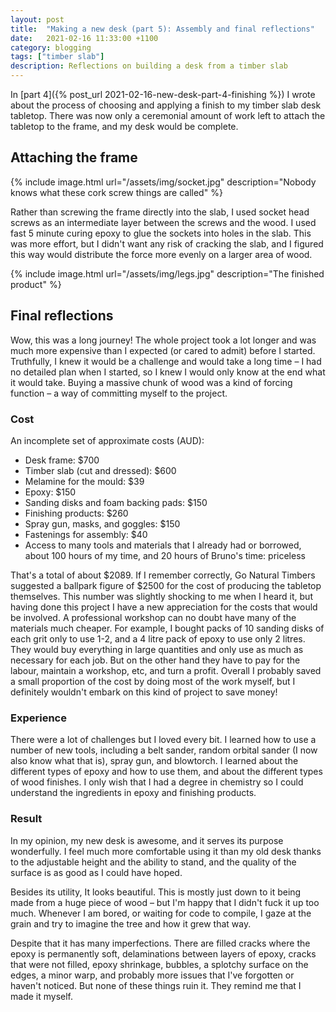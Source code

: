 ```yaml
---
layout: post
title:  "Making a new desk (part 5): Assembly and final reflections"
date:   2021-02-16 11:33:00 +1100
category: blogging
tags: ["timber slab"]
description: Reflections on building a desk from a timber slab
---
```


In [part 4]({% post_url 2021-02-16-new-desk-part-4-finishing %}) I wrote about the process of choosing and applying a finish to my timber slab desk tabletop. There was now only a ceremonial amount of work left to attach the tabletop to the frame, and my desk would be complete.

## Attaching the frame

{% include image.html url="/assets/img/socket.jpg" description="Nobody knows what these cork screw things are called" %}


Rather than screwing the frame directly into the slab, I used socket head screws as an intermediate layer between the screws and the wood. I used fast 5 minute curing epoxy to glue the sockets into holes in the slab. This was more effort, but I didn't want any risk of cracking the slab, and I figured this way would distribute the force more evenly on a larger area of wood.

{% include image.html url="/assets/img/legs.jpg" description="The finished product" %}

## Final reflections

Wow, this was a long journey! The whole project took a lot longer and was much more expensive than I expected (or cared to admit) before I started. Truthfully, I knew it would be a challenge and would take a long time &ndash; I had no detailed plan when I started, so I knew I would only know at the end what it would take. Buying a massive chunk of wood was a kind of forcing function &ndash; a way of committing myself to the project.

### Cost

An incomplete set of approximate costs (AUD):
 - Desk frame: $700
 - Timber slab (cut and dressed): $600
 - Melamine for the mould: $39
 - Epoxy: $150
 - Sanding disks and foam backing pads: $150
 - Finishing products: $260
 - Spray gun, masks, and goggles: $150
 - Fastenings for assembly: $40
 - Access to many tools and materials that I already had or borrowed, about 100 hours of my time, and 20 hours of Bruno's time: priceless

That's a total of about $2089. If I remember correctly, Go Natural Timbers suggested a ballpark figure of $2500 for the cost of producing the tabletop themselves. This number was slightly shocking to me when I heard it, but having done this project I have a new appreciation for the costs that would be involved. A professional workshop can no doubt have many of the materials much cheaper. For example, I bought packs of 10 sanding disks of each grit only to use 1-2, and a 4 litre pack of epoxy to use only 2 litres. They would buy everything in large quantities and only use as much as necessary for each job. But on the other hand they have to pay for the labour, maintain a workshop, etc, and turn a profit. Overall I probably saved a small proportion of the cost by doing most of the work myself, but I definitely wouldn't embark on this kind of project to save money!

### Experience

There were a lot of challenges but I loved every bit. I learned how to use a number of new tools, including a belt sander, random orbital sander (I now also know what that is), spray gun, and blowtorch. I learned about the different types of epoxy and how to use them, and about the different types of wood finishes. I only wish that I had a degree in chemistry so I could understand the ingredients in epoxy and finishing products.

### Result

In my opinion, my new desk is awesome, and it serves its purpose wonderfully. I feel much more comfortable using it than my old desk thanks to the adjustable height and the ability to stand, and the quality of the surface is as good as I could have hoped.

Besides its utility, It looks beautiful. This is mostly just down to it being made from a huge piece of wood &ndash; but I'm happy that I didn't fuck it up too much. Whenever I am bored, or waiting for code to compile, I gaze at the grain and try to imagine the tree and how it grew that way.

Despite that it has many imperfections. There are filled cracks where the epoxy is permanently soft, delaminations between layers of epoxy, cracks that were not filled, epoxy shrinkage, bubbles, a splotchy surface on the edges, a minor warp, and probably more issues that I've forgotten or haven't noticed. But none of these things ruin it. They remind me that I made it myself.
